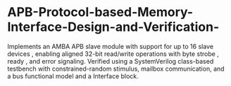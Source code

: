 # APB-Protocol-based-Memory-Interface-Design-and-Verification-
Implements an AMBA APB slave module with support for up to 16 slave devices , enabling aligned 32-bit read/write operations with byte strobe , ready , and error  signaling. Verified using a SystemVerilog class-based testbench with constrained-random stimulus, mailbox communication, and a bus functional model and a Interface block.
